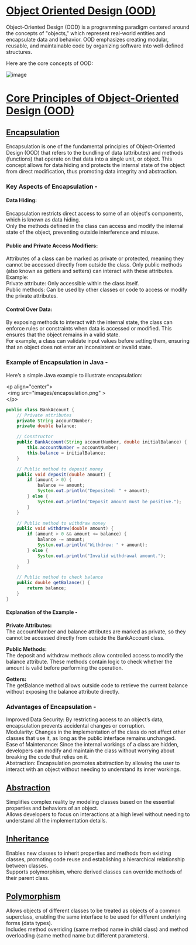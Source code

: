 # [Object Oriented Design (OOD)](#object-oriented-design-ood)

Object-Oriented Design (OOD) is a programming paradigm centered around the concepts of "objects," which represent real-world entities and encapsulate data and behavior. OOD emphasizes creating modular, reusable, and maintainable code by organizing software into well-defined structures.

Here are the core concepts of OOD:

![image](https://github.com/user-attachments/assets/3d5fa6d4-fd4b-4278-a2e8-7d2ed0ea2e4f)

# [Core Principles of Object-Oriented Design (OOD)](#core-principles-of-object-oriented-design-ood)

## [Encapsulation](#encapsulation)

Encapsulation is one of the fundamental principles of Object-Oriented Design (OOD) that refers to the bundling of data (attributes) and methods (functions) that operate on that data into a single unit, or object. This concept allows for data hiding and protects the internal state of the object from direct modification, thus promoting data integrity and abstraction.

### Key Aspects of Encapsulation -

#### Data Hiding:

Encapsulation restricts direct access to some of an object's components, which is known as data hiding.  
Only the methods defined in the class can access and modify the internal state of the object, preventing outside interference and misuse.

#### Public and Private Access Modifiers:

Attributes of a class can be marked as private or protected, meaning they cannot be accessed directly from outside the class. Only public methods (also known as getters and setters) can interact with these attributes.  
Example:  
Private attribute: Only accessible within the class itself.  
Public methods: Can be used by other classes or code to access or modify the private attributes.

#### Control Over Data:

By exposing methods to interact with the internal state, the class can enforce rules or constraints when data is accessed or modified. This ensures that the object remains in a valid state.  
For example, a class can validate input values before setting them, ensuring that an object does not enter an inconsistent or invalid state.

### Example of Encapsulation in Java -

Here’s a simple Java example to illustrate encapsulation:

\<p align="center">  
 \<img src="images/encapsulation.png" >  
\</p>

```java
public class BankAccount {
    // Private attributes
    private String accountNumber;
    private double balance;

    // Constructor
    public BankAccount(String accountNumber, double initialBalance) {
        this.accountNumber = accountNumber;
        this.balance = initialBalance;
    }

    // Public method to deposit money
    public void deposit(double amount) {
        if (amount > 0) {
            balance += amount;
            System.out.println("Deposited: " + amount);
        } else {
            System.out.println("Deposit amount must be positive.");
        }
    }

    // Public method to withdraw money
    public void withdraw(double amount) {
        if (amount > 0 && amount <= balance) {
            balance -= amount;
            System.out.println("Withdrew: " + amount);
        } else {
            System.out.println("Invalid withdrawal amount.");
        }
    }

    // Public method to check balance
    public double getBalance() {
        return balance;
    }
}
```

#### Explanation of the Example -

**Private Attributes:**  
The accountNumber and balance attributes are marked as private, so they cannot be accessed directly from outside the BankAccount class.

**Public Methods:**  
The deposit and withdraw methods allow controlled access to modify the balance attribute. These methods contain logic to check whether the amount is valid before performing the operation.

**Getters:**  
The getBalance method allows outside code to retrieve the current balance without exposing the balance attribute directly.

### Advantages of Encapsulation -

Improved Data Security: By restricting access to an object’s data, encapsulation prevents accidental changes or corruption.  
Modularity: Changes in the implementation of the class do not affect other classes that use it, as long as the public interface remains unchanged.  
Ease of Maintenance: Since the internal workings of a class are hidden, developers can modify and maintain the class without worrying about breaking the code that relies on it.  
Abstraction: Encapsulation promotes abstraction by allowing the user to interact with an object without needing to understand its inner workings.

## [Abstraction](#abstraction)

Simplifies complex reality by modeling classes based on the essential properties and behaviors of an object.  
Allows developers to focus on interactions at a high level without needing to understand all the implementation details.

## [Inheritance](#inheritance)

Enables new classes to inherit properties and methods from existing classes, promoting code reuse and establishing a hierarchical relationship between classes.  
Supports polymorphism, where derived classes can override methods of their parent class.

## [Polymorphism](#polymorphism)

Allows objects of different classes to be treated as objects of a common superclass, enabling the same interface to be used for different underlying forms (data types).  
Includes method overriding (same method name in child class) and method overloading (same method name but different parameters).
